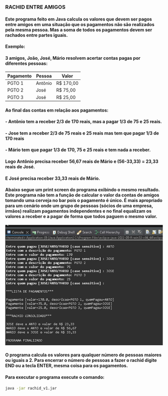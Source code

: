 <h3>RACHID ENTRE AMIGOS</h3>

#### Este programa feito em Java calcula os valores que devem ser pagos entre amigos em uma situação que os pagamentos não são realizados pela mesma pessoa. Mas a soma de todos os pagamentos devem ser rachados entre partes iguais.

#### Exemplo:

#### 3 amigos, João, José, Mário resolvem acertar contas pagas por diferentes pessoas:

| Pagamento | Pessoa  | Valor     |
| --------- | ------- | --------- |
| PGTO 1    | Antônio | R$ 170,00 |
| PGTO 2    | José    | R$ 75,00  |
| PGTO 3    | José    | R$ 25,00  |

#### Ao final das contas em relação aos pagamentos:

#### - Antônio tem a receber 2/3 de 170 reais, mas a pagar 1/3 de 75 e 25 reais.

#### - Jose tem a receber 2/3 de 75 reais e 25 reais mas tem que pagar 1/3 de 170 reais

#### - Mário tem que pagar 1/3 de 170, 75 e 25 reais e tem nada a receber.

#### Logo Antônio precisa receber 56,67 reais de Mário e (56-33,33) = 23,33 reais de José.

#### E José precisa receber 33,33 reais de Mário.

#### Abaixo segue um print screen do programa exibindo o mesmo resultado. Este programa não tem a função de calcular o valor da contas de amigos tomando uma cerveja no bar pois o pagamento é único. É mais apropriado para um cenário onde um grupo de pessoas (sócios de uma empresa, irmãos) realizam pagamentos independentes e no final equalizam os valores a receber e a pagar de forma que todos paguem o mesmo valor.

![print screen](https://github.com/rgiovann/image-repo/blob/main/PRINT_SCREEN.jpg)

#### O programa calcula os valores para qualquer número de pessoas maiores ou iguais a 2. Para encerrar o número de pessoas a fazer o rachid digite END ou a tecla ENTER, mesma coisa para os pagamentos.

#### Para executar o programa execute o comando:
```sh
java -jar rachid_v1.jar
```
